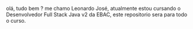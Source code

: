 olá, tudo bem ? me chamo Leonardo José, atualmente estou cursando o
Desenvolvedor Full Stack Java v2 da EBAC, este repositorio sera para todo o curso. 